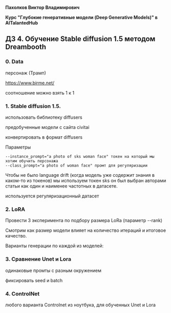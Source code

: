 **Пахолков Виктор Владимирович**

**Курс "Глубокие генеративные модели (Deep Generative Models)" в AITalantedHub**


## ДЗ 4. Обучение Stable diffusion 1.5 методом Dreambooth

### 0. Data

персонаж (Трамп)

https://www.birme.net/

соотношение можно взять 1 к 1

### 1. Stable diffusion 1.5.

использовать библиотеку diffusers

предобученные модели с сайта civitai

конвертировать в формат diffusers


Параметры

```
--instance_prompt="a photo of sks woman face" токен на который мы хотим обучить персонажа
--class_prompt="a photo of woman face" промт для регуляризации
```

Чтобы не было language drift (когда модель уже содержит знания в каком-то из токенов) мы используем токен sks он был выбран авторами статьи как один и наименее частотных в датасете.

используется регуляризационный датасет


### 2. LoRA

Провести 3 эксперимента по подбору размера LoRa (параметр --rank)

Смотрим как размер модели влияет на количество итераций и итоговое качество.

Варианты генерации по каждой из моделей:



### 3. Сравнение Unet и Lora

одинаковые промты с разным окружением 

фиксировать seed и batch




### 4. ControlNet

любого варианта Controlnet из ноутбука, для обученных Unet и Lora
